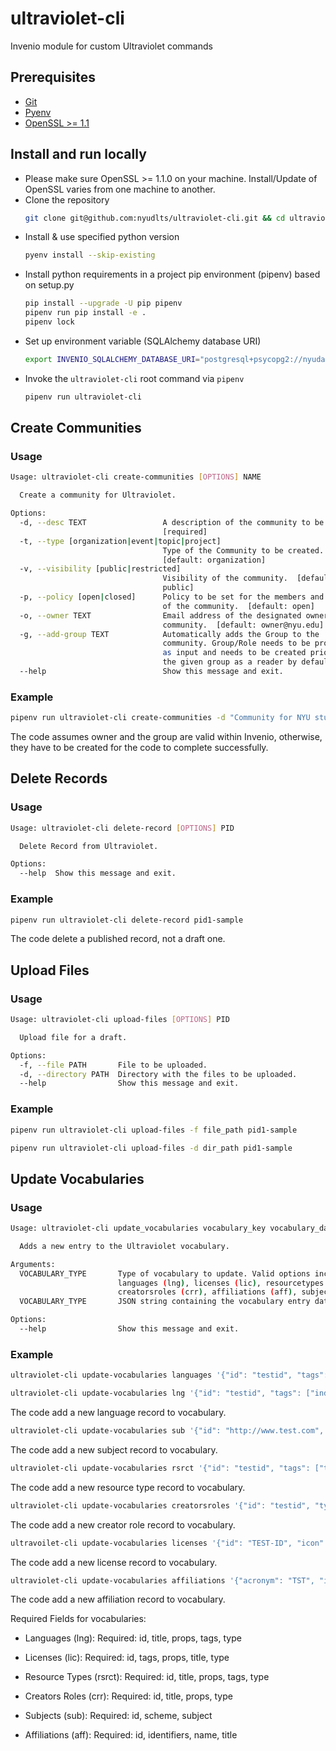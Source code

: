 # ultraviolet-cli

Invenio module for custom Ultraviolet commands

## Prerequisites
- [Git](https://git-scm.com/book/en/v2/Getting-Started-Installing-Git)
- [Pyenv](https://github.com/pyenv/pyenv#installation)
- [OpenSSL >= 1.1](https://www.openssl.org/source/)


## Install and run locally

- Please make sure OpenSSL >= 1.1.0 on your machine. Install/Update of OpenSSL varies from one machine to another.
- Clone the repository
  ``` sh
  git clone git@github.com:nyudlts/ultraviolet-cli.git && cd ultraviolet-cli
  ```
- Install & use specified python version
  ``` sh
  pyenv install --skip-existing
  ```
- Install python requirements in a project pip environment (pipenv) based on setup.py
  ``` sh
  pip install --upgrade -U pip pipenv
  pipenv run pip install -e .
  pipenv lock
  ```
- Set up environment variable (SQLAlchemy database URI)
  ``` sh
  export INVENIO_SQLALCHEMY_DATABASE_URI="postgresql+psycopg2://nyudatarepository:changeme@localhost/nyudatarepository”
  ```
- Invoke the `ultraviolet-cli` root command via `pipenv`
  ``` sh
  pipenv run ultraviolet-cli
  ```

## Create Communities

### Usage

```sh
Usage: ultraviolet-cli create-communities [OPTIONS] NAME

  Create a community for Ultraviolet.

Options:
  -d, --desc TEXT                 A description of the community to be created
                                  [required]
  -t, --type [organization|event|topic|project]
                                  Type of the Community to be created.
                                  [default: organization]
  -v, --visibility [public|restricted]
                                  Visibility of the community.  [default:
                                  public]
  -p, --policy [open|closed]      Policy to be set for the members and records
                                  of the community.  [default: open]
  -o, --owner TEXT                Email address of the designated owner of the
                                  community.  [default: owner@nyu.edu]
  -g, --add-group TEXT            Automatically adds the Group to the
                                  community. Group/Role needs to be provided
                                  as input and needs to be created prior. Adds
                                  the given group as a reader by default.
  --help                          Show this message and exit.
```

### Example

```sh
pipenv run ultraviolet-cli create-communities -d "Community for NYU students" -g "nyustudents" -o "sampleadmin@nyu.edu" "NYU Students Community"
```
The code assumes owner and the group are valid within Invenio, otherwise, they have to be created for the code to complete successfully.

## Delete Records

### Usage
```sh
Usage: ultraviolet-cli delete-record [OPTIONS] PID

  Delete Record from Ultraviolet.

Options:
  --help  Show this message and exit.
```

### Example

```sh
pipenv run ultraviolet-cli delete-record pid1-sample
```
The code delete a published record, not a draft one.

## Upload Files

### Usage
```sh
Usage: ultraviolet-cli upload-files [OPTIONS] PID

  Upload file for a draft.

Options:
  -f, --file PATH       File to be uploaded.
  -d, --directory PATH  Directory with the files to be uploaded.
  --help                Show this message and exit.
```

### Example

```sh
pipenv run ultraviolet-cli upload-files -f file_path pid1-sample
```

```sh
pipenv run ultraviolet-cli upload-files -d dir_path pid1-sample
```

## Update Vocabularies

### Usage
```sh
Usage: ultraviolet-cli update_vocabularies vocabulary_key vocabulary_data

  Adds a new entry to the Ultraviolet vocabulary.

Arguments:
  VOCABULARY_TYPE       Type of vocabulary to update. Valid options including:
                        languages (lng), licenses (lic), resourcetypes (rsrct), 
                        creatorsroles (crr), affiliations (aff), subjects (sub)  [required]
  VOCABULARY_TYPE       JSON string containing the vocabulary entry data  [required]

Options:
  --help                Show this message and exit.
```
### Example

```sh
ultraviolet-cli update-vocabularies languages '{"id": "testid", "tags": ["individual", "living"], "props": {"alpha_2": "22"}, "title": {"en": "testlanguagetitle"}, "type": "languages"}'

ultraviolet-cli update-vocabularies lng '{"id": "testid", "tags": ["individual", "living"], "props": {"alpha_2": "22"}, "title": {"en": "testlanguagetitle"}, "type": "languages"}'

```
The code add a new language record to vocabulary.


```sh
ultraviolet-cli update-vocabularies sub '{"id": "http://www.test.com", "scheme": "FOS", "subject": "test subject", "type": "subjects"}'

```
The code add a new subject record to vocabulary.


```sh
ultraviolet-cli update-vocabularies rsrct '{"id": "testid", "tags": ["testtag1", "testtag2"], "props": {"csl": "testcsl", "datacite_general": "testdatacite_general", "datacite_type": "testdatacite_type", "openaire_resourceType": "testopenaire_resourceType", "openaire_type": "testopenaire_type", "schema.org": "https://schema.org/testschema", "subtype": "testsubtype", "subtype_name": "testsubtype_name", "type": "testtype", "type_icon": "testtype_icon", "type_name": "testtype_name"}, "title": {"en": "testtitle"}, "type": "resourcetypes"}'

```
The code add a new resource type record to vocabulary.

```sh
ultraviolet-cli update-vocabularies creatorsroles '{"id": "testid", "type": "creatorsroles", "props": {"datacite": "testdatacite"}, "title": {"en": "testtitle"}}'

```
The code add a new creator role record to vocabulary.

```sh
ultravoilet-cli update-vocabularies licenses '{"id": "TEST-ID", "icon": "https://example.com/icon.png", "tags": ["TAG1", "TAG2"], "props": {"url": "https://example.com/license", "scheme": "spdx", "osi_approved": "y"}, "title": {"en": "Example License"}, "type": "licenses"}'
```
The code add a new license record to vocabulary.

```sh
ultraviolet-cli update-vocabularies affiliations '{"acronym": "TST", "id": "TESTID123", "identifiers": [{"identifier": "019wvm591","scheme": "ror"}],"name": "Test University", "title": {"en": "Test University", "fr": "Université de Test"}}'
```
The code add a new affiliation record to vocabulary.



Required Fields for vocabularies:

- Languages (lng):
  Required: id, title, props, tags, type

- Licenses (lic):
  Required: id, tags, props, title, type

- Resource Types (rsrct):
  Required: id, title, props, tags, type

- Creators Roles (crr):
  Required: id, title, props, type

- Subjects (sub):
  Required: id, scheme, subject

- Affiliations (aff):
  Required: id, identifiers, name, title
